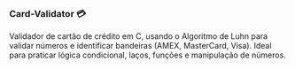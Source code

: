 ### Card-Validator 💳
Validador de cartão de crédito em C, usando o Algoritmo de Luhn para validar números e identificar bandeiras (AMEX, MasterCard, Visa). Ideal para praticar lógica condicional, laços, funções e manipulação de números.
